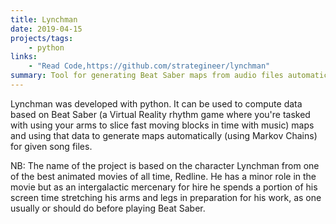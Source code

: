 ```yaml
---
title: Lynchman
date: 2019-04-15
projects/tags:
    - python
links:
    - "Read Code,https://github.com/strategineer/lynchman"
summary: Tool for generating Beat Saber maps from audio files automatically.
---
```

Lynchman was developed with python. It can be used to compute data based on Beat Saber (a Virtual Reality rhythm game where you're tasked with using your arms to slice fast moving blocks in time with music) maps and using that data to generate maps automatically (using Markov Chains) for given song files.

NB: The name of the project is based on the character Lynchman from one of the best animated movies of all time, Redline. He has a minor role in the movie but as an intergalactic mercenary for hire he spends a portion of his screen time stretching his arms and legs in preparation for his work, as one usually or should do before playing Beat Saber.
